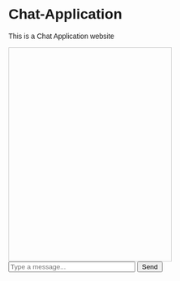 # Chat-Application
This is a Chat Application website
<!DOCTYPE html>
<html lang="en">
<head>
  <meta charset="UTF-8">
  <title>Chat Application</title>
  <style>
    body {
      font-family: Arial, sans-serif;
    }
    #chat-box {
      width: 300px;
      height: 400px;
      border: 1px solid #ccc;
      overflow-y: scroll;
      padding: 10px;
    }
    #message-input {
      width: 250px;
    }
    #send-button {
      width: 50px;
    }
  </style>
</head>
<body>
  <div id="chat-box"></div>
  <div>
    <input type="text" id="message-input" placeholder="Type a message...">
    <button id="send-button">Send</button>
  </div>

  <script>
    const chatBox = document.getElementById('chat-box');
    const messageInput = document.getElementById('message-input');
    const sendButton = document.getElementById('send-button');

    sendButton.addEventListener('click', () => {
      const message = messageInput.value;
      if (message.trim() !== '') {
        appendMessage('You', message);
        messageInput.value = '';
      }
    });

    function appendMessage(sender, message) {
      const messageElement = document.createElement('div');
      messageElement.innerHTML = `<strong>${sender}:</strong> ${message}`;
      chatBox.appendChild(messageElement);
      chatBox.scrollTop = chatBox.scrollHeight;
    }
  </script>
</body>
</html>
